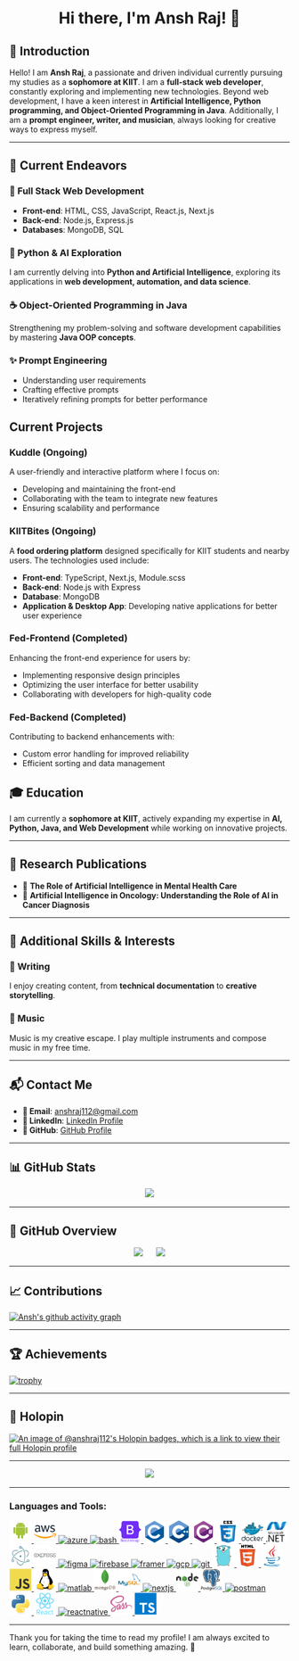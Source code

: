 ### <h1 align="center">Hi there, I'm Ansh Raj! 👋</h1>

## 🚀 Introduction

Hello! I am **Ansh Raj**, a passionate and driven individual currently pursuing my studies as a **sophomore at KIIT**. I am a **full-stack web developer**, constantly exploring and implementing new technologies. Beyond web development, I have a keen interest in **Artificial Intelligence, Python programming, and Object-Oriented Programming in Java**. Additionally, I am a **prompt engineer, writer, and musician**, always looking for creative ways to express myself.

---


## 📌 Current Endeavors

### 🎨 Full Stack Web Development
- **Front-end**: HTML, CSS, JavaScript, React.js, Next.js
- **Back-end**: Node.js, Express.js
- **Databases**: MongoDB, SQL

### 🤖 Python & AI Exploration
I am currently delving into **Python and Artificial Intelligence**, exploring its applications in **web development, automation, and data science**.

### ☕ Object-Oriented Programming in Java
Strengthening my problem-solving and software development capabilities by mastering **Java OOP concepts**.

### ✨ Prompt Engineering
  - Understanding user requirements
  - Crafting effective prompts
  - Iteratively refining prompts for better performance

## Current Projects

### **Kuddle (Ongoing)**
A user-friendly and interactive platform where I focus on:
- Developing and maintaining the front-end
- Collaborating with the team to integrate new features
- Ensuring scalability and performance

### **KIITBites (Ongoing)**
A **food ordering platform** designed specifically for KIIT students and nearby users. The technologies used include:
- **Front-end**: TypeScript, Next.js, Module.scss
- **Back-end**: Node.js with Express
- **Database**: MongoDB
- **Application & Desktop App**: Developing native applications for better user experience

### **Fed-Frontend (Completed)**
Enhancing the front-end experience for users by:
- Implementing responsive design principles
- Optimizing the user interface for better usability
- Collaborating with developers for high-quality code

### **Fed-Backend (Completed)**
Contributing to backend enhancements with:
- Custom error handling for improved reliability
- Efficient sorting and data management

## 🎓 Education
I am currently a **sophomore at KIIT**, actively expanding my expertise in **AI, Python, Java, and Web Development** while working on innovative projects.

---

## 📜 Research Publications
- 📖 **The Role of Artificial Intelligence in Mental Health Care**
- 🔬 **Artificial Intelligence in Oncology: Understanding the Role of AI in Cancer Diagnosis**

---

## 🎵 Additional Skills & Interests

### 📝 Writing
I enjoy creating content, from **technical documentation** to **creative storytelling**.

### 🎼 Music
Music is my creative escape. I play multiple instruments and compose music in my free time.

---

## 📬 Contact Me

- **📧 Email**: anshraj112@gmail.com
- **🔗 LinkedIn**: [LinkedIn Profile](https://www.linkedin.com/in/ansh-raj112/)
- **🐙 GitHub**: [GitHub Profile](https://github.com/AnshRaj112)

---

## 📊 GitHub Stats
<div align="center">
  <img src="https://github-readme-stats.vercel.app/api?username=AnshRaj112&show_icons=true&theme=radical" height="200px"/>
</div>

---

## 📌 GitHub Overview
<div align="center">
  <img src="https://github-readme-stats.vercel.app/api/top-langs/?username=AnshRaj112&layout=compact&theme=radical" height="200px"/> &nbsp;&nbsp;&nbsp;&nbsp; 
  <img src="https://github-readme-streak-stats.herokuapp.com/?user=AnshRaj112&theme=radical" height="200px"/>
</div>

---

## 📈 Contributions
[![Ansh's github activity graph](https://github-readme-activity-graph.vercel.app/graph?username=AnshRaj112&theme=high-contrast)](https://github.com/anshraj112/github-readme-activity-graph)

---

## 🏆 Achievements
[![trophy](https://github-profile-trophy.vercel.app/?username=AnshRaj112&theme=onedark)](https://github.com/ryo-ma/github-profile-trophy)

---

## 📌 Holopin
[![An image of @anshraj112's Holopin badges, which is a link to view their full Holopin profile](https://holopin.me/anshraj112)](https://holopin.io/@anshraj112)

---




<div align="center">
  <img src="https://profile-counter.glitch.me/AnshRaj112/count.svg?" />
</div>

---

<h3 align="left">Languages and Tools:</h3>
<p align="left"> <a href="https://developer.android.com" target="_blank" rel="noreferrer"> <img src="https://raw.githubusercontent.com/devicons/devicon/master/icons/android/android-original-wordmark.svg" alt="android" width="40" height="40"/> </a> <a href="https://aws.amazon.com" target="_blank" rel="noreferrer"> <img src="https://raw.githubusercontent.com/devicons/devicon/master/icons/amazonwebservices/amazonwebservices-original-wordmark.svg" alt="aws" width="40" height="40"/> </a> <a href="https://azure.microsoft.com/en-in/" target="_blank" rel="noreferrer"> <img src="https://www.vectorlogo.zone/logos/microsoft_azure/microsoft_azure-icon.svg" alt="azure" width="40" height="40"/> </a> <a href="https://www.gnu.org/software/bash/" target="_blank" rel="noreferrer"> <img src="https://www.vectorlogo.zone/logos/gnu_bash/gnu_bash-icon.svg" alt="bash" width="40" height="40"/> </a> <a href="https://getbootstrap.com" target="_blank" rel="noreferrer"> <img src="https://raw.githubusercontent.com/devicons/devicon/master/icons/bootstrap/bootstrap-plain-wordmark.svg" alt="bootstrap" width="40" height="40"/> </a> <a href="https://www.cprogramming.com/" target="_blank" rel="noreferrer"> <img src="https://raw.githubusercontent.com/devicons/devicon/master/icons/c/c-original.svg" alt="c" width="40" height="40"/> </a> <a href="https://www.w3schools.com/cpp/" target="_blank" rel="noreferrer"> <img src="https://raw.githubusercontent.com/devicons/devicon/master/icons/cplusplus/cplusplus-original.svg" alt="cplusplus" width="40" height="40"/> </a> <a href="https://www.w3schools.com/cs/" target="_blank" rel="noreferrer"> <img src="https://raw.githubusercontent.com/devicons/devicon/master/icons/csharp/csharp-original.svg" alt="csharp" width="40" height="40"/> </a> <a href="https://www.w3schools.com/css/" target="_blank" rel="noreferrer"> <img src="https://raw.githubusercontent.com/devicons/devicon/master/icons/css3/css3-original-wordmark.svg" alt="css3" width="40" height="40"/> </a> <a href="https://www.docker.com/" target="_blank" rel="noreferrer"> <img src="https://raw.githubusercontent.com/devicons/devicon/master/icons/docker/docker-original-wordmark.svg" alt="docker" width="40" height="40"/> </a> <a href="https://dotnet.microsoft.com/" target="_blank" rel="noreferrer"> <img src="https://raw.githubusercontent.com/devicons/devicon/master/icons/dot-net/dot-net-original-wordmark.svg" alt="dotnet" width="40" height="40"/> </a> <a href="https://www.electronjs.org" target="_blank" rel="noreferrer"> <img src="https://raw.githubusercontent.com/devicons/devicon/master/icons/electron/electron-original.svg" alt="electron" width="40" height="40"/> </a> <a href="https://expressjs.com" target="_blank" rel="noreferrer"> <img src="https://raw.githubusercontent.com/devicons/devicon/master/icons/express/express-original-wordmark.svg" alt="express" width="40" height="40"/> </a> <a href="https://www.figma.com/" target="_blank" rel="noreferrer"> <img src="https://www.vectorlogo.zone/logos/figma/figma-icon.svg" alt="figma" width="40" height="40"/> </a> <a href="https://firebase.google.com/" target="_blank" rel="noreferrer"> <img src="https://www.vectorlogo.zone/logos/firebase/firebase-icon.svg" alt="firebase" width="40" height="40"/> </a> <a href="https://www.framer.com/" target="_blank" rel="noreferrer"> <img src="https://www.vectorlogo.zone/logos/framer/framer-icon.svg" alt="framer" width="40" height="40"/> </a> <a href="https://cloud.google.com" target="_blank" rel="noreferrer"> <img src="https://www.vectorlogo.zone/logos/google_cloud/google_cloud-icon.svg" alt="gcp" width="40" height="40"/> </a> <a href="https://git-scm.com/" target="_blank" rel="noreferrer"> <img src="https://www.vectorlogo.zone/logos/git-scm/git-scm-icon.svg" alt="git" width="40" height="40"/> </a> <a href="https://golang.org" target="_blank" rel="noreferrer"> <img src="https://raw.githubusercontent.com/devicons/devicon/master/icons/go/go-original.svg" alt="go" width="40" height="40"/> </a> <a href="https://www.w3.org/html/" target="_blank" rel="noreferrer"> <img src="https://raw.githubusercontent.com/devicons/devicon/master/icons/html5/html5-original-wordmark.svg" alt="html5" width="40" height="40"/> </a> <a href="https://www.java.com" target="_blank" rel="noreferrer"> <img src="https://raw.githubusercontent.com/devicons/devicon/master/icons/java/java-original.svg" alt="java" width="40" height="40"/> </a> <a href="https://developer.mozilla.org/en-US/docs/Web/JavaScript" target="_blank" rel="noreferrer"> <img src="https://raw.githubusercontent.com/devicons/devicon/master/icons/javascript/javascript-original.svg" alt="javascript" width="40" height="40"/> </a> <a href="https://www.linux.org/" target="_blank" rel="noreferrer"> <img src="https://raw.githubusercontent.com/devicons/devicon/master/icons/linux/linux-original.svg" alt="linux" width="40" height="40"/> </a> <a href="https://www.mathworks.com/" target="_blank" rel="noreferrer"> <img src="https://upload.wikimedia.org/wikipedia/commons/2/21/Matlab_Logo.png" alt="matlab" width="40" height="40"/> </a> <a href="https://www.mongodb.com/" target="_blank" rel="noreferrer"> <img src="https://raw.githubusercontent.com/devicons/devicon/master/icons/mongodb/mongodb-original-wordmark.svg" alt="mongodb" width="40" height="40"/> </a> <a href="https://www.mysql.com/" target="_blank" rel="noreferrer"> <img src="https://raw.githubusercontent.com/devicons/devicon/master/icons/mysql/mysql-original-wordmark.svg" alt="mysql" width="40" height="40"/> </a> <a href="https://nextjs.org/" target="_blank" rel="noreferrer"> <img src="https://cdn.worldvectorlogo.com/logos/nextjs-2.svg" alt="nextjs" width="40" height="40"/> </a> <a href="https://nodejs.org" target="_blank" rel="noreferrer"> <img src="https://raw.githubusercontent.com/devicons/devicon/master/icons/nodejs/nodejs-original-wordmark.svg" alt="nodejs" width="40" height="40"/> </a> <a href="https://www.postgresql.org" target="_blank" rel="noreferrer"> <img src="https://raw.githubusercontent.com/devicons/devicon/master/icons/postgresql/postgresql-original-wordmark.svg" alt="postgresql" width="40" height="40"/> </a> <a href="https://postman.com" target="_blank" rel="noreferrer"> <img src="https://www.vectorlogo.zone/logos/getpostman/getpostman-icon.svg" alt="postman" width="40" height="40"/> </a> <a href="https://www.python.org" target="_blank" rel="noreferrer"> <img src="https://raw.githubusercontent.com/devicons/devicon/master/icons/python/python-original.svg" alt="python" width="40" height="40"/> </a> <a href="https://reactjs.org/" target="_blank" rel="noreferrer"> <img src="https://raw.githubusercontent.com/devicons/devicon/master/icons/react/react-original-wordmark.svg" alt="react" width="40" height="40"/> </a> <a href="https://reactnative.dev/" target="_blank" rel="noreferrer"> <img src="https://reactnative.dev/img/header_logo.svg" alt="reactnative" width="40" height="40"/> </a> <a href="https://sass-lang.com" target="_blank" rel="noreferrer"> <img src="https://raw.githubusercontent.com/devicons/devicon/master/icons/sass/sass-original.svg" alt="sass" width="40" height="40"/> </a> <a href="https://www.typescriptlang.org/" target="_blank" rel="noreferrer"> <img src="https://raw.githubusercontent.com/devicons/devicon/master/icons/typescript/typescript-original.svg" alt="typescript" width="40" height="40"/> </a> </p>


---

Thank you for taking the time to read my profile! I am always excited to learn, collaborate, and build something amazing. 🚀

